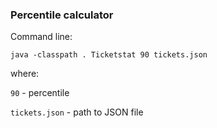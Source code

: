 ### Percentile calculator
Command line: 

`java -classpath . Ticketstat 90 tickets.json` 

where:

`90` - percentile

`tickets.json` - path to JSON file